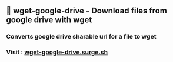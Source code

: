 ## 🥏 wget-google-drive - Download files from google drive with wget

### Converts google drive sharable url for a file to wget

### Visit : [wget-google-drive.surge.sh](https://wget-google-drive.surge.sh/)
